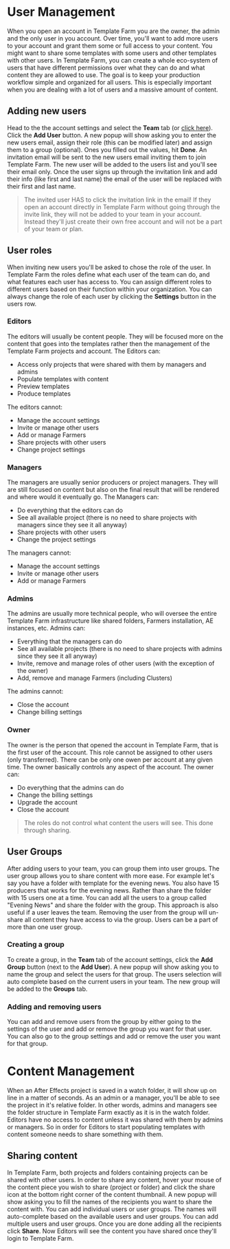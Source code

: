 # User Management
When you open an account in Template Farm you are the owner, the admin and the only user in you account. Over time, you'll want to add more users to your account and grant them some or full access to your content.
You might want to share some templates with some users and other templates with other users. In Template Farm, you can create a whole eco-system of users that have different permissions over what they can do and what content
they are allowed to use. The goal is to keep your production workflow simple and organized for all users. This is especially important when you are dealing with a lot of users and a massive amount of content.

## Adding new users
Head to the the account settings and select the **Team** tab (or [click here](https://www.templatefarm.io/account/settings/users)). Click the **Add User** button. A new popup will show asking you to enter
the new users email, assign their role (this can be modified later) and assign them to a group (optional). Ones you filled out the values, hit **Done**. An invitation email will be sent to the new users email inviting them to join
Template Farm. The new user will be added to the users list and you'll see their email only. Once the user signs up through the invitation link and add their info (like first and last name) the email of the user will be replaced with their first and last name.

> The invited user HAS to click the invitation link in the email! If they open an account directly in Template Farm without going through the invite link, they will not be added to your team in your account.
Instead they'll just create their own free account and will not be a part of your team or plan.

## User roles
When inviting new users you'll be asked to chose the role of the user. In Template Farm the roles define what each user of the team can do, and what features each user has access to.
You can assign different roles to different users based on their function within your organization. You can always change the role of each user by clicking the **Settings** button in the users row.

### Editors
The editors will usually be content people. They will be focused more on the content that goes into the templates rather then the management of the Template Farm projects and account.
The Editors can:
* Access only projects that were shared with them by managers and admins
* Populate templates with content
* Preview templates
* Produce templates

The editors cannot:
* Manage the account settings
* Invite or manage other users
* Add or manage Farmers
* Share projects with other users
* Change project settings

### Managers
The managers are usually senior producers or project managers. They will are still focused on content but also on the final result that will be rendered and where would it eventually go.
The Managers can:
* Do everything that the editors can do
* See all available project (there is no need to share projects with managers since they see it all anyway)
* Share projects with other users
* Change the project settings

The managers cannot:
* Manage the account settings
* Invite or manage other users
* Add or manage Farmers

### Admins
The admins are usually more technical people, who will oversee the entire Template Farm infrastructure like shared folders, Farmers installation, AE instances, etc.
Admins can:
* Everything that the managers can do
* See all available projects (there is no need to share projects with admins since they see it all anyway)
* Invite, remove and manage roles of other users (with the exception of the owner)
* Add, remove and manage Farmers (including Clusters)

The admins cannot:
* Close the account
* Change billing settings

### Owner
The owner is the person that opened the account in Template Farm, that is the first user of the account. This role cannot be assigned to other users (only transferred). There can be only one owen per account at any given time.
The owner basically controls any aspect of the account. The owner can:
* Do everything that the admins can do
* Change the billing settings
* Upgrade the account
* Close the account

> The roles do not control what content the users will see. This done through sharing.

## User Groups
After adding users to your team, you can group them into user groups. The user group allows you to share content with more ease. For example let's say you have a folder with template for the evening news.
You also have 15 producers that works for the evening news. Rather than share the folder with 15 users one at a time. You can add all the users to a group called "Evening News" and share the folder with the group.
This approach is also useful if a user leaves the team. Removing the user from the group will un-share all content they have access to via the group. Users can be a part of more than one user group.

### Creating a group
To create a group, in the **Team** tab of the account settings, click the **Add Group** button (next to the **Add User**). A new popup will show asking you to name the group and select the users for that group.
The users selection will auto complete based on the current users in your team. The new group will be added to the **Groups** tab.

### Adding and removing users
You can add and remove users from the group by either going to the settings of the user and add or remove the group you want for that user.
You can also go to the group settings and add or remove the user you want for that group.

# Content Management
When an After Effects project is saved in a watch folder, it will show up on line in a matter of seconds. As an admin or a manager, you'll be able to see the project in it's relative folder. In other words, admins and managers
see the folder structure in Template Farm exactly as it is in the watch folder. Editors have no access to content unless it was shared with them by admins or managers. So in order for Editors to start populating templates with content
someone needs to share something with them.

## Sharing content
In Template Farm, both projects and folders containing projects can be shared with other users. In order to share any content, hover your mouse of the content piece you wish to share (project or folder)
and click the share icon at the bottom right corner of the content thumbnail. A new popup will show asking you to fill the names of the recipients you want to share the content with. You can add individual users or user groups.
The names will auto-complete based on the available users and user groups. You can add multiple users and user groups. Once you are done adding all the recipients click **Share**. Now Editors will see the content you have shared once
they'll login to Template Farm.

